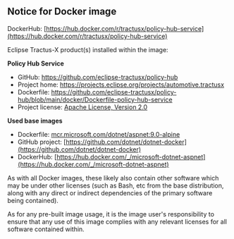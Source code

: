 ## Notice for Docker image

DockerHub: [https://hub.docker.com/r/tractusx/policy-hub-service](https://hub.docker.com/r/tractusx/policy-hub-service)

Eclipse Tractus-X product(s) installed within the image:

__Policy Hub Service__

- GitHub: https://github.com/eclipse-tractusx/policy-hub
- Project home: https://projects.eclipse.org/projects/automotive.tractusx
- Dockerfile: https://github.com/eclipse-tractusx/policy-hub/blob/main/docker/Dockerfile-policy-hub-service
- Project license: [Apache License, Version 2.0](https://github.com/eclipse-tractusx/policy-hub/blob/main/LICENSE)

__Used base images__

- Dockerfile: [mcr.microsoft.com/dotnet/aspnet:9.0-alpine](https://github.com/dotnet/dotnet-docker/blob/main/src/aspnet/9.0/alpine3.20/amd64/Dockerfile)
- GitHub project: [https://github.com/dotnet/dotnet-docker](https://github.com/dotnet/dotnet-docker)
- DockerHub: [https://hub.docker.com/_/microsoft-dotnet-aspnet](https://hub.docker.com/_/microsoft-dotnet-aspnet)

As with all Docker images, these likely also contain other software which may be under other licenses (such as Bash, etc from the base distribution, along with any direct or indirect dependencies of the primary software being contained).

As for any pre-built image usage, it is the image user's responsibility to ensure that any use of this image complies with any relevant licenses for all software contained within.
